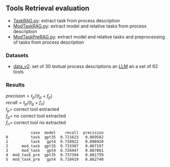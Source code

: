 ## Tools Retrieval evaluation
- [TaskRAG.py](TaskRAG.py): extract task from process description
- [ModTaskRAG.py](ModTaskRAG.py): extract model and relative tasks from process description
- [ModTaskPreRAG.py](ModTaskPreRAG.py): extract model and relative tasks and preprocessing of tasks from process description

### Datasets
- [data_v2](eval_retrieval\LLMtools2process_v2\processes_tools.csv): set of 30 textual process descriptions an [LLM](LLMtools2process_v2) an a set of 62 tools

### Results
$precision=t_{p}/(t_{p}+f_{p})$ \
$recall=t_{p}/(t_{p}+f_{n})$ \
$t_{p}=$ correct tool extracted \
$f_{p}=$ no correct tool extracted \
$f_{n}=$ correct tool no extracted

```
           case  model    recall  precision
0          task  gpt35  0.721623   0.869582
1          task   gpt4  0.738922   0.896920
2      mod_task  gpt35  0.733307   0.867197
3      mod_task   gpt4  0.726447   0.887861
4  mod_task_pre  gpt35  0.737394   0.881759
5  mod_task_pre   gpt4  0.710419   0.862740
```